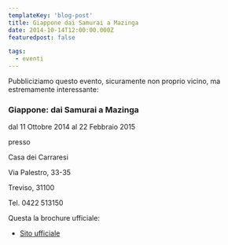 ```yaml
---
templateKey: 'blog-post'
title: Giappone dai Samurai a Mazinga
date: 2014-10-14T12:00:00.000Z
featuredpost: false

tags:
  - eventi
---
```



Pubbliciziamo questo evento, sicuramente non proprio vicino, ma estremamente interessante: 

 ### Giappone: dai Samurai a Mazinga 

 dal 11 Ottobre 2014 al 22 Febbraio 2015 

 presso 

 Casa dei Carraresi 

 Via Palestro, 33-35 

 Treviso, 31100 

 Tel. 0422 513150 

 Questa la brochure ufficiale: 

 - [Sito ufficiale](http://giapponedaisamuraiamazinga.com) 
